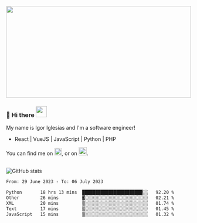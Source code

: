 <img src="https://c.tenor.com/KjVxfRrrncUAAAAd/matrix.gif" width="100%" height="250px">

### 🔭 Hi there <img src="https://raw.githubusercontent.com/MartinHeinz/MartinHeinz/master/wave.gif" width="30px">


My name is Igor Iglesias and I'm a software engineer!
<br>

<ul>
  <li> React | VueJS | JavaScript | Python | PHP </li>
</ul>
You can find me on <a href="https://twitter.com/IgorIglesias5"><img src="https://i.imgur.com/JLLlB5S.png" width="20px"></a>, or on <a href="https://www.linkedin.com/in/igor-iglesias-62478428/"><img src="https://i.imgur.com/PXyIkWx.png" width="22px"></a>.

<br>
<br>

![GitHub stats](https://github-readme-stats.vercel.app/api?username=igoiglesias&show_icons=true&count_private=true&theme=chartreuse-dark&hide_title=true)

<!--START_SECTION:waka-->

```txt
From: 29 June 2023 - To: 06 July 2023

Python       18 hrs 13 mins  ███████████████████████░░   92.20 %
Other        26 mins         ▓░░░░░░░░░░░░░░░░░░░░░░░░   02.21 %
XML          20 mins         ▒░░░░░░░░░░░░░░░░░░░░░░░░   01.74 %
Text         17 mins         ▒░░░░░░░░░░░░░░░░░░░░░░░░   01.45 %
JavaScript   15 mins         ▒░░░░░░░░░░░░░░░░░░░░░░░░   01.32 %
```

<!--END_SECTION:waka-->
